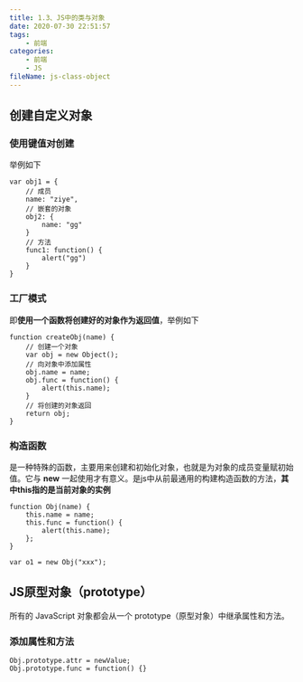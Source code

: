 ```yaml
---
title: 1.3、JS中的类与对象
date: 2020-07-30 22:51:57
tags:
	- 前端
categories:
	- 前端
	- JS
fileName: js-class-object
---
```


## 创建自定义对象

### 使用键值对创建

举例如下

```
var obj1 = {
	// 成员
	name: "ziye",
	// 嵌套的对象
	obj2: {
		name: "gg"
	}
	// 方法
	func1: function() {
		alert("gg")
	}
}
```

### 工厂模式

即**使用一个函数将创建好的对象作为返回值**，举例如下

```
function createObj(name) {
	// 创建一个对象
	var obj = new Object();
	// 向对象中添加属性
	obj.name = name;
	obj.func = function() {
		alert(this.name);
	}
	// 将创建的对象返回
	return obj;
}
```



### 构造函数

是一种特殊的函数，主要用来创建和初始化对象，也就是为对象的成员变量赋初始值。它与 **new** 一起使用才有意义。是js中从前最通用的构建构造函数的方法，**其中this指的是当前对象的实例**

```
function Obj(name) {
	this.name = name;
	this.func = function() {
		alert(this.name);
	};
}

var o1 = new Obj("xxx");
```

## JS原型对象（prototype）

所有的 JavaScript 对象都会从一个 prototype（原型对象）中继承属性和方法。

### 添加属性和方法

```
Obj.prototype.attr = newValue;
Obj.prototype.func = function() {}
```

